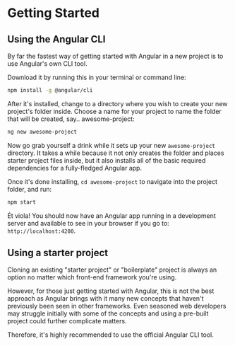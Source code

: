 # Getting Started


## Using the Angular CLI

By far the fastest way of getting started with Angular in a new
project is to use Angular's own CLI tool.

Download it by running this in your terminal or command line:

```bash
npm install -g @angular/cli
```

After it's installed, change to a directory where you wish to create
your new project's folder inside. Choose a name for your project to
name the folder that will be created, say.. awesome-project:

```bash
ng new awesome-project
```

Now go grab yourself a drink while it sets up your new
`awesome-project` directory. It takes a while because it not only
creates the folder and places starter project files inside, but it
also installs all of the basic required dependencies for a
fully-fledged Angular app.

Once it's done installing, `cd awesome-project` to navigate into the
project folder, and run:

```bash
npm start
```

Ét viola! You should now have an Angular app running in a development
server and available to see in your browser if you go to:
`http://localhost:4200`.


## Using a starter project

Cloning an existing "starter project" or "boilerplate" project is
always an option no matter which front-end framework you're using.

However, for those just getting started with Angular, this is not the
best approach as Angular brings with it many new concepts that haven't
previously been seen in other frameworks. Even seasoned web developers
may struggle initially with some of the concepts and using a pre-built
project could further complicate matters.

Therefore, it's highly recommended to use the official Angular CLI
tool.
